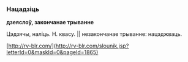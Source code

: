### Нацадзіць
**дзеяслоў, закончанае трыванне**

Цэдзячы, наліць. Н. квасу. || незакончанае трыванне: нацэджваць.

<a rel="author">[http://rv-blr.com/](http://rv-blr.com/slounik.jsp?letterId=0&maskId=0&pageId=1865)</a>
